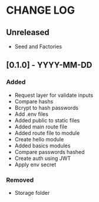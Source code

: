 # CHANGE LOG

## Unreleased

- Seed and Factories

## [0.1.0] - YYYY-MM-DD

### Added
- Request layer for validate inputs
- Compare hashs
- Bcrypt to hash passwords
- Add .env files
- Added public to static files
- Added main route file
- Added route file to module
- Create hello module
- Added basics modules
- Compare passwords hashed
- Create auth using JWT
- Apply env secret

### Removed

- Storage folder
